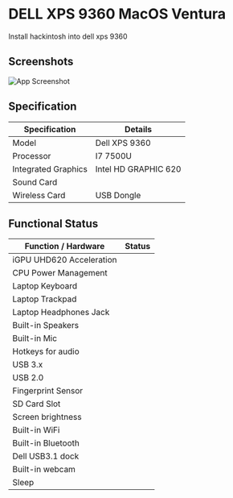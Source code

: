 
# DELL XPS 9360 MacOS Ventura

Install hackintosh into dell xps 9360 


## Screenshots

![App Screenshot](https://via.placeholder.com/468x300?text=App+Screenshot+Here)

## Specification

| Specification             | Details                                                                |
| ----------------- | ------------------------------------------------------------------ |
| Model | Dell XPS 9360 |
| Processor | I7 7500U  |
| Integrated Graphics | Intel HD GRAPHIC 620 |
| Sound Card	 |  |
| Wireless Card | USB Dongle |

## Functional Status

| Function / Hardware      | Status                                                     |
| ------------------------ | ---------------------------------------------------------- |
| iGPU UHD620 Acceleration |                                                     |
| CPU Power Management     |                                                     |
| Laptop Keyboard          |                                                     |
| Laptop Trackpad          |                                                     |
| Laptop Headphones Jack   |                                           |
| Built-in Speakers        |                                           |
| Built-in Mic             |                                                  |
| Hotkeys for audio        |                                                  |
| USB 3.x                  |                                                     |
| USB 2.0                  |                                                     |
| Fingerprint Sensor       |                                                 |
| SD Card Slot             |                                                 |
| Screen brightness        |  |
| Built-in WiFi            |                                                     |
| Built-in Bluetooth       |                                                  |
| Dell USB3.1 dock         |                                                  |
| Built-in webcam          |                                                     |
| Sleep                    |                                                 |
